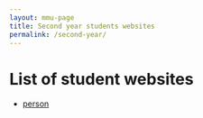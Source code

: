 ```yaml
---
layout: mmu-page
title: Second year students websites
permalink: /second-year/
---
```


# List of student websites

* [person](http://www.google.com)
